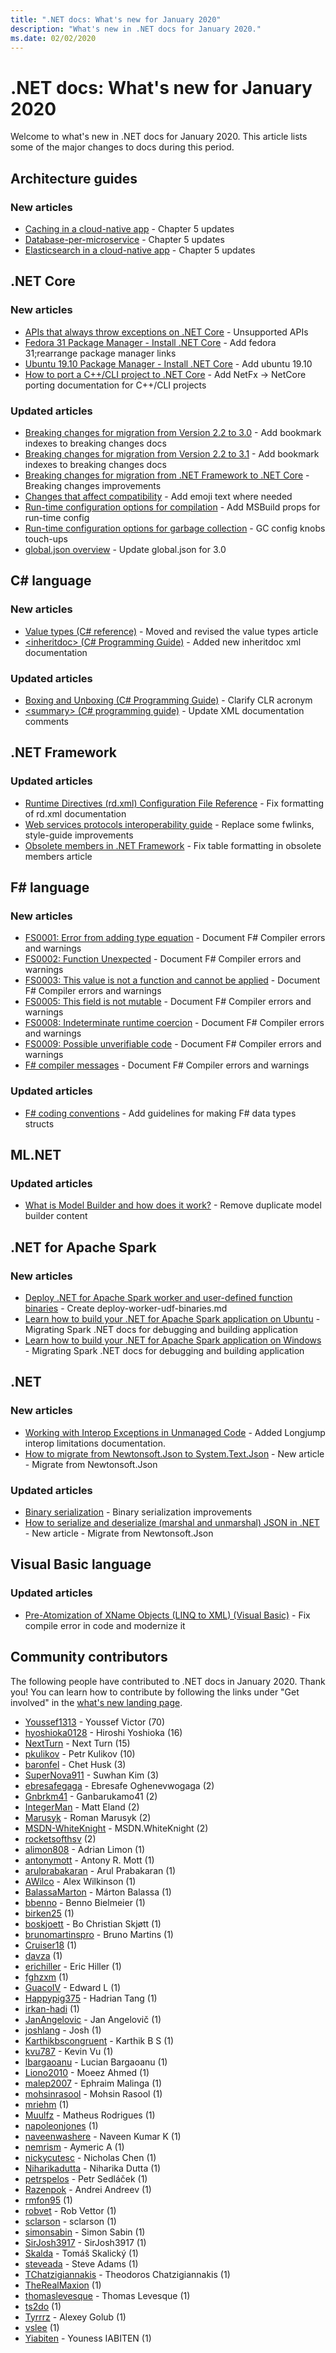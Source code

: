 ```yaml
---
title: ".NET docs: What's new for January 2020"
description: "What's new in .NET docs for January 2020."
ms.date: 02/02/2020
---
```


# .NET docs: What's new for January 2020

Welcome to what's new in .NET docs for January 2020. This article lists some of the major changes to docs during this period.

## Architecture guides

### New articles

- [Caching in a cloud-native app](../architecture/cloud-native/azure-caching.md) - Chapter 5 updates
- [Database-per-microservice](../architecture/cloud-native/distributed-data.md) - Chapter 5 updates
- [Elasticsearch in a cloud-native app](../architecture/cloud-native/elastic-search-in-azure.md) - Chapter 5 updates

## .NET Core

### New articles

- [APIs that always throw exceptions on .NET Core](../core/compatibility/unsupported-apis.md) - Unsupported APIs
- [Fedora 31 Package Manager - Install .NET Core](../core/install/linux-package-manager-fedora31.md) - Add fedora 31;rearrange package manager links
- [Ubuntu 19.10 Package Manager - Install .NET Core](../core/install/linux-package-manager-ubuntu-1910.md) - Add ubuntu 19.10
- [How to port a C++/CLI project to .NET Core](../core/porting/cpp-cli.md) - Add NetFx -> NetCore porting documentation for C++/CLI projects

### Updated articles

- [Breaking changes for migration from Version 2.2 to 3.0](../core/compatibility/2.2-3.0.md) - Add bookmark indexes to breaking changes docs
- [Breaking changes for migration from Version 2.2 to 3.1](../core/compatibility/2.2-3.1.md) - Add bookmark indexes to breaking changes docs
- [Breaking changes for migration from .NET Framework to .NET Core](../core/compatibility/fx-core.md) - Breaking changes improvements
- [Changes that affect compatibility](../core/compatibility/index.md) - Add emoji text where needed
- [Run-time configuration options for compilation](../core/run-time-config/compilation.md) - Add MSBuild props for run-time config
- [Run-time configuration options for garbage collection](../core/run-time-config/garbage-collector.md) - GC config knobs touch-ups
- [global.json overview](../core/tools/global-json.md) - Update global.json for 3.0

## C# language

### New articles

- [Value types (C# reference)](../csharp/language-reference/builtin-types/value-types.md) - Moved and revised the value types article
- [\<inheritdoc> (C# Programming Guide)](../csharp/programming-guide/xmldoc/inheritdoc.md) - Added new inheritdoc xml documentation

### Updated articles

- [Boxing and Unboxing (C# Programming Guide)](../csharp/programming-guide/types/boxing-and-unboxing.md) - Clarify CLR acronym
- [\<summary> (C# programming guide)](../csharp/programming-guide/xmldoc/summary.md) - Update XML documentation comments

## .NET Framework

### Updated articles

- [Runtime Directives (rd.xml) Configuration File Reference](../framework/net-native/runtime-directives-rd-xml-configuration-file-reference.md) - Fix formatting of rd.xml documentation
- [Web services protocols interoperability guide](../framework/wcf/feature-details/web-services-protocols-interoperability-guide.md) - Replace some fwlinks, style-guide improvements
- [Obsolete members in .NET Framework](../framework/whats-new/obsolete-members.md) - Fix table formatting in obsolete members article

## F# language

### New articles

- [FS0001: Error from adding type equation](../fsharp/language-reference/compiler-messages/fs0001.md) - Document F# Compiler errors and warnings
- [FS0002: Function Unexpected](../fsharp/language-reference/compiler-messages/fs0002.md) - Document F# Compiler errors and warnings
- [FS0003: This value is not a function and cannot be applied](../fsharp/language-reference/compiler-messages/fs0003.md) - Document F# Compiler errors and warnings
- [FS0005: This field is not mutable](../fsharp/language-reference/compiler-messages/fs0005.md) - Document F# Compiler errors and warnings
- [FS0008: Indeterminate runtime coercion](../fsharp/language-reference/compiler-messages/fs0008.md) - Document F# Compiler errors and warnings
- [FS0009: Possible unverifiable code](../fsharp/language-reference/compiler-messages/fs0009.md) - Document F# Compiler errors and warnings
- [F# compiler messages](../fsharp/language-reference/compiler-messages/index.md) - Document F# Compiler errors and warnings

### Updated articles

- [F# coding conventions](../fsharp/style-guide/conventions.md) - Add guidelines for making F# data types structs

## ML.NET

### Updated articles

- [What is Model Builder and how does it work?](../machine-learning/automate-training-with-model-builder.md) - Remove duplicate model builder content

## .NET for Apache Spark

### New articles

- [Deploy .NET for Apache Spark worker and user-defined function binaries](../spark/how-to-guides/deploy-worker-udf-binaries.md) - Create deploy-worker-udf-binaries.md
- [Learn how to build your .NET for Apache Spark application on Ubuntu](../spark/how-to-guides/ubuntu-instructions.md) - Migrating Spark .NET docs for debugging and building application
- [Learn how to build your .NET for Apache Spark application on Windows](../spark/how-to-guides/windows-instructions.md) - Migrating Spark .NET docs for debugging and building application

## .NET

### New articles

- [Working with Interop Exceptions in Unmanaged Code](../standard/native-interop/exceptions-interoperability.md) - Added Longjump interop limitations documentation.
- [How to migrate from Newtonsoft.Json to System.Text.Json](../standard/serialization/system-text-json-migrate-from-newtonsoft-how-to.md) - New article - Migrate from Newtonsoft.Json

### Updated articles

- [Binary serialization](../standard/serialization/binary-serialization.md) - Binary serialization improvements
- [How to serialize and deserialize (marshal and unmarshal) JSON in .NET](../standard/serialization/system-text-json-how-to.md) - New article - Migrate from Newtonsoft.Json

## Visual Basic language

### Updated articles

- [Pre-Atomization of XName Objects (LINQ to XML) (Visual Basic)](../visual-basic/programming-guide/concepts/linq/pre-atomization-of-xname-objects-linq-to-xml.md) - Fix compile error in code and modernize it

## Community contributors

The following people have contributed to .NET docs in January 2020. Thank you! You can learn how to contribute by following the links under "Get involved" in the [what's new landing page](index.yml).

- [Youssef1313](https://github.com/Youssef1313) - Youssef Victor (70)
- [hyoshioka0128](https://github.com/hyoshioka0128) - Hiroshi Yoshioka (16)
- [NextTurn](https://github.com/NextTurn) - Next Turn (15)
- [pkulikov](https://github.com/pkulikov) - Petr Kulikov (10)
- [baronfel](https://github.com/baronfel) - Chet Husk (3)
- [SuperNova911](https://github.com/SuperNova911) - Suwhan Kim (3)
- [ebresafegaga](https://github.com/ebresafegaga) - Ebresafe Oghenevwogaga (2)
- [Gnbrkm41](https://github.com/Gnbrkm41) - Ganbarukamo41 (2)
- [IntegerMan](https://github.com/IntegerMan) - Matt Eland (2)
- [Marusyk](https://github.com/Marusyk) - Roman Marusyk (2)
- [MSDN-WhiteKnight](https://github.com/MSDN-WhiteKnight) - MSDN.WhiteKnight (2)
- [rocketsofthsv](https://github.com/rocketsofthsv) (2)
- [alimon808](https://github.com/alimon808) - Adrian Limon (1)
- [antonymott](https://github.com/antonymott) - Antony R. Mott (1)
- [arulprabakaran](https://github.com/arulprabakaran) - Arul Prabakaran (1)
- [AWilco](https://github.com/AWilco) - Alex Wilkinson (1)
- [BalassaMarton](https://github.com/BalassaMarton) - Márton Balassa (1)
- [bbenno](https://github.com/bbenno) - Benno Bielmeier (1)
- [birken25](https://github.com/birken25) (1)
- [boskjoett](https://github.com/boskjoett) - Bo Christian Skjøtt (1)
- [brunomartinspro](https://github.com/brunomartinspro) - Bruno Martins (1)
- [Cruiser18](https://github.com/Cruiser18) (1)
- [davza](https://github.com/davza) (1)
- [erichiller](https://github.com/erichiller) - Eric Hiller (1)
- [fghzxm](https://github.com/fghzxm) (1)
- [GuacoIV](https://github.com/GuacoIV) - Edward L (1)
- [Happypig375](https://github.com/Happypig375) - Hadrian Tang (1)
- [irkan-hadi](https://github.com/irkan-hadi) (1)
- [JanAngelovic](https://github.com/JanAngelovic) - Jan Angelovič (1)
- [joshlang](https://github.com/joshlang) - Josh (1)
- [Karthikbscongruent](https://github.com/Karthikbscongruent) - Karthik B S (1)
- [kvu787](https://github.com/kvu787) - Kevin Vu (1)
- [lbargaoanu](https://github.com/lbargaoanu) - Lucian Bargaoanu (1)
- [Liono2010](https://github.com/Liono2010) - Moeez Ahmed (1)
- [malep2007](https://github.com/malep2007) - Ephraim Malinga (1)
- [mohsinrasool](https://github.com/mohsinrasool) - Mohsin Rasool (1)
- [mriehm](https://github.com/mriehm) (1)
- [Muulfz](https://github.com/Muulfz) - Matheus Rodrigues (1)
- [napoleonjones](https://github.com/napoleonjones) (1)
- [naveenwashere](https://github.com/naveenwashere) - Naveen Kumar K (1)
- [nemrism](https://github.com/nemrism) - Aymeric A (1)
- [nickycutesc](https://github.com/nickycutesc) - Nicholas Chen (1)
- [Niharikadutta](https://github.com/Niharikadutta) - Niharika Dutta (1)
- [petrspelos](https://github.com/petrspelos) - Petr Sedláček (1)
- [Razenpok](https://github.com/Razenpok) - Andrei Andreev (1)
- [rmfon95](https://github.com/rmfon95) (1)
- [robvet](https://github.com/robvet) - Rob Vettor (1)
- [sclarson](https://github.com/sclarson) - sclarson (1)
- [simonsabin](https://github.com/simonsabin) - Simon Sabin (1)
- [SirJosh3917](https://github.com/SirJosh3917) - SirJosh3917 (1)
- [Skalda](https://github.com/Skalda) - Tomáš Skalický (1)
- [steveada](https://github.com/steveada) - Steve Adams (1)
- [TChatzigiannakis](https://github.com/TChatzigiannakis) - Theodoros Chatzigiannakis (1)
- [TheRealMaxion](https://github.com/TheRealMaxion) (1)
- [thomaslevesque](https://github.com/thomaslevesque) - Thomas Levesque (1)
- [ts2do](https://github.com/ts2do) (1)
- [Tyrrrz](https://github.com/Tyrrrz) - Alexey Golub (1)
- [vslee](https://github.com/vslee) (1)
- [Yiabiten](https://github.com/Yiabiten) - Youness IABITEN (1)
